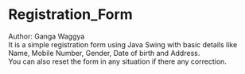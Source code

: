 # Registration_Form
Author: Ganga Waggya<br>
It is a simple registration form using Java Swing with basic details like Name, Mobile Number, Gender, Date of birth and Address. <br>
You can also reset the form in any situation if there any correction. 
